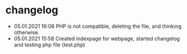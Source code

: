 # changelog

* 05.01.2021 16:08 PHP is not compatible, deleting the file, and thinking otherwise.
* 05.01.2021 15:58 Created indexpage for webpage, started changelog and testing php file (test.php)